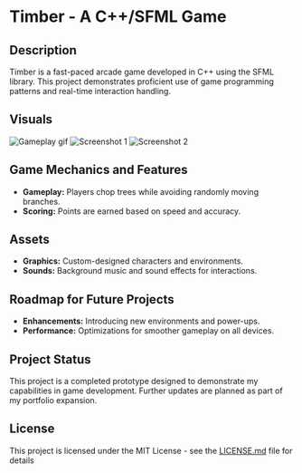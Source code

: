 # Timber - A C++/SFML Game

## Description
Timber is a fast-paced arcade game developed in C++ using the SFML library. This project demonstrates proficient use of game programming patterns and real-time interaction handling.

## Visuals
![Gameplay gif](url_to_gif)
![Screenshot 1](url_to_screenshot1)
![Screenshot 2](url_to_screenshot2)

## Game Mechanics and Features
- **Gameplay:** Players chop trees while avoiding randomly moving branches.
- **Scoring:** Points are earned based on speed and accuracy.

## Assets
- **Graphics:** Custom-designed characters and environments.
- **Sounds:** Background music and sound effects for interactions.

## Roadmap for Future Projects
- **Enhancements:** Introducing new environments and power-ups.
- **Performance:** Optimizations for smoother gameplay on all devices.

## Project Status
This project is a completed prototype designed to demonstrate my capabilities in game development. Further updates are planned as part of my portfolio expansion.

## License
This project is licensed under the MIT License - see the [LICENSE.md](LICENSE) file for details
